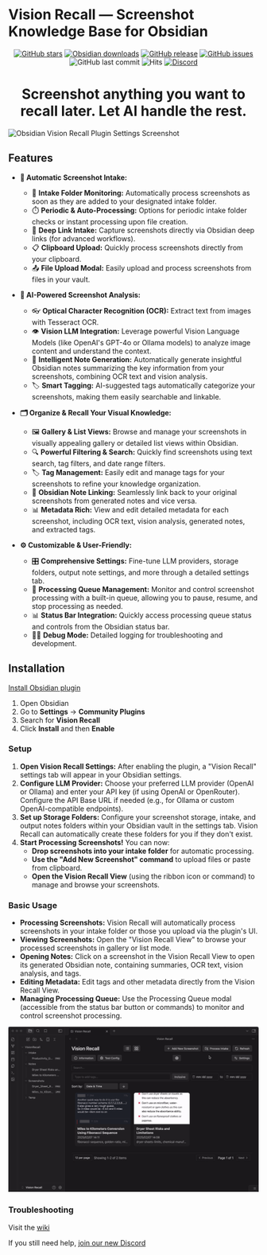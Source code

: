 # Vision Recall — Screenshot Knowledge Base for Obsidian

<p align="center">
	<a href="https://github.com/travisvn/obsidian-vision-recall">
		<img src="https://img.shields.io/github/stars/travisvn/obsidian-vision-recall?style=social" alt="GitHub stars"></a>
	<a href="https://visionrecall.com/obsidian-plugin" target="_blank">
    <img src="https://img.shields.io/badge/dynamic/json?logo=obsidian&color=%23483699&label=downloads&query=%24%5B%27vision-recall%27%5D.downloads&url=https%3A%2F%2Fraw.githubusercontent.com%2Fobsidianmd%2Fobsidian-releases%2Fmaster%2Fcommunity-plugin-stats.json" alt="Obsidian downloads"></a>
	<a href="https://github.com/travisvn/obsidian-vision-recall/releases">
		<img src="https://img.shields.io/github/v/release/travisvn/obsidian-vision-recall" alt="GitHub release"></a>
	<a href="https://github.com/travisvn/obsidian-vision-recall/issues">
	  <img src="https://img.shields.io/github/issues/travisvn/obsidian-vision-recall" alt="GitHub issues"></a>
	<img src="https://img.shields.io/github/last-commit/travisvn/obsidian-vision-recall?color=red" alt="GitHub last commit">
	<img src="https://hits.seeyoufarm.com/api/count/incr/badge.svg?url=https%3A%2F%2Fgithub.com%2Ftravisvn%2Fobsidian-vision-recall&count_bg=%2379C83D&title_bg=%23555555&icon=&icon_color=%23E7E7E7&title=hits&edge_flat=false" alt="Hits">
  <a href="https://visionrecall.com/discord">
    <img src="https://img.shields.io/badge/Discord-Vision_Recall-blue?logo=discord&logoColor=white" alt="Discord">
  </a>
</p>

<h1 align="center">Screenshot anything you want to recall later. Let AI handle the rest.</h1>

![Obsidian Vision Recall Plugin Settings Screenshot](https://ud8v76kv5b.ufs.sh/f/1lHAtGEcemsOcH9w1uftOS9iBHK5cjgGQCzkAJFWfLrwn6oI)

## Features

- **📸 Automatic Screenshot Intake:**

  - 📂 **Intake Folder Monitoring:** Automatically process screenshots as soon as they are added to your designated intake folder.
  - ⏱️ **Periodic & Auto-Processing:** Options for periodic intake folder checks or instant processing upon file creation.
  - 🔗 **Deep Link Intake:** Capture screenshots directly via Obsidian deep links (for advanced workflows).
  - 📋 **Clipboard Upload:** Quickly process screenshots directly from your clipboard.
  - 📤 **File Upload Modal:** Easily upload and process screenshots from files in your vault.

- **🧠 AI-Powered Screenshot Analysis:**

  - 👓 **Optical Character Recognition (OCR):** Extract text from images with Tesseract OCR.
  - 👁️ **Vision LLM Integration:** Leverage powerful Vision Language Models (like OpenAI's GPT-4o or Ollama models) to analyze image content and understand the context.
  - 📝 **Intelligent Note Generation:** Automatically generate insightful Obsidian notes summarizing the key information from your screenshots, combining OCR text and vision analysis.
  - 🏷️ **Smart Tagging:** AI-suggested tags automatically categorize your screenshots, making them easily searchable and linkable.

- **🗂️ Organize & Recall Your Visual Knowledge:**

  - 🖼️ **Gallery & List Views:** Browse and manage your screenshots in visually appealing gallery or detailed list views within Obsidian.
  - 🔍 **Powerful Filtering & Search:** Quickly find screenshots using text search, tag filters, and date range filters.
  - 🏷️ **Tag Management:** Easily edit and manage tags for your screenshots to refine your knowledge organization.
  - 🔗 **Obsidian Note Linking:** Seamlessly link back to your original screenshots from generated notes and vice versa.
  - 📊 **Metadata Rich:** View and edit detailed metadata for each screenshot, including OCR text, vision analysis, generated notes, and extracted tags.

- **⚙️ Customizable & User-Friendly:**
  - 🎛️ **Comprehensive Settings:** Fine-tune LLM providers, storage folders, output note settings, and more through a detailed settings tab.
  - 🚦 **Processing Queue Management:** Monitor and control screenshot processing with a built-in queue, allowing you to pause, resume, and stop processing as needed.
  - 📊 **Status Bar Integration:** Quickly access processing queue status and controls from the Obsidian status bar.
  - 🧑‍💻 **Debug Mode:** Detailed logging for troubleshooting and development.

## Installation

[Install Obsidian plugin](https://visionrecall.com/obsidian-plugin)

1. Open Obsidian
2. Go to **Settings** → **Community Plugins**
3. Search for **Vision Recall**
4. Click **Install** and then **Enable**

### Setup

1.  **Open Vision Recall Settings:** After enabling the plugin, a "Vision Recall" settings tab will appear in your Obsidian settings.
2.  **Configure LLM Provider:** Choose your preferred LLM provider (OpenAI or Ollama) and enter your API key (if using OpenAI or OpenRouter). Configure the API Base URL if needed (e.g., for Ollama or custom OpenAI-compatible endpoints).
3.  **Set up Storage Folders:** Configure your screenshot storage, intake, and output notes folders within your Obsidian vault in the settings tab. Vision Recall can automatically create these folders for you if they don't exist.
4.  **Start Processing Screenshots!** You can now:
    - **Drop screenshots into your intake folder** for automatic processing.
    - **Use the "Add New Screenshot" command** to upload files or paste from clipboard.
    - **Open the Vision Recall View** (using the ribbon icon or command) to manage and browse your screenshots.

### Basic Usage

- **Processing Screenshots:** Vision Recall will automatically process screenshots in your intake folder or those you upload via the plugin's UI.
- **Viewing Screenshots:** Open the "Vision Recall View" to browse your processed screenshots in gallery or list mode.
- **Opening Notes:** Click on a screenshot in the Vision Recall View to open its generated Obsidian note, containing summaries, OCR text, vision analysis, and tags.
- **Editing Metadata:** Edit tags and other metadata directly from the Vision Recall View.
- **Managing Processing Queue:** Use the Processing Queue modal (accessible from the status bar button or commands) to monitor and control screenshot processing.

![Vision Recall Obsidian Plugin Demo](./demo.gif)

### Troubleshooting

Visit the [wiki](https://github.com/travisvn/obsidian-vision-recall/wiki)

If you still need help, [join our new Discord](https://visionrecall.com/discord)
